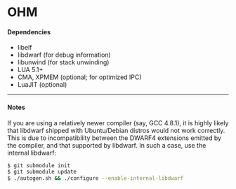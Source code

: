 # OHM


#### Dependencies

  * libelf
  * libdwarf   (for debug information)
  * libunwind  (for stack unwinding)
  * LUA 5.1+
  * CMA, XPMEM (optional; for optimized IPC)
  * LuaJIT     (optional)

---

#### Notes

If you are using a relatively newer compiler (say, GCC 4.8.1), it
is highly likely that libdwarf shipped with Ubuntu/Debian distros
would not work correctly. This is due to incompatibility between
the DWARF4 extensions emitted by the compiler, and that supported
by libdwarf. In such a case, use the internal libdwarf:

```bash
$ git submodule init
$ git submodule update
$ ./autogen.sh && ./configure --enable-internal-libdwarf
```

